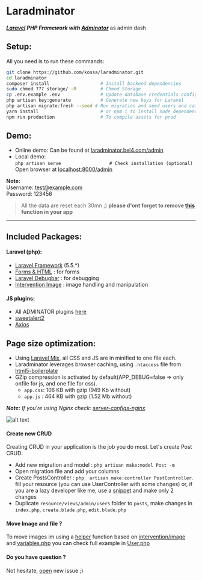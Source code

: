 # Laradminator
**_[Laravel](https://laravel.com/) PHP Framework with [Adminator](https://github.com/puikinsh/Adminator-admin-dashboard)_**  as admin dash


## Setup:
All you need is to run these commands:
```bash
git clone https://github.com/kossa/laradminator.git
cd laradminator 
composer install                   # Install backend dependencies
sudo chmod 777 storage/ -R         # Chmod Storage
cp .env.example .env               # Update database credentials configuration
php artisan key:generate           # Generate new keys for Laravel
php artisan migrate:fresh --seed # Run migration and seed users and categories for testing
yarn install                       # or npm i to Install node dependencies
npm run production                 # To compile assets for prod
```


## Demo:
- Online demo: Can be found at [laradminator.bel4.com/admin](http://laradminator.bel4.com/admin)
- Local demo:  
`php artisan serve                  # Check installation (optional)`  
Open browser at [localhost:8000/admin](http://localhost:8000/admin) 

**Note:**  
Username: test@example.com      
Password: 123456

> All the data are reset each 30mn ;) 
> **please d'ont forget to remove [this](https://github.com/kossa/laradminator/blob/master/app/Console/Kernel.php#L27-L28) function in your app** 

***

## Included Packages:
#### Laravel (php):

* [Laravel Framework](https://github.com/laravel/laravel/) (5.5.*)
* [Forms & HTML](https://github.com/laravelcollective/html) : for forms
* [Laravel Debugbar](https://github.com/barryvdh/laravel-debugbar) : for debugging
* [Intervention Image](https://github.com/intervention/image) : image handling and manipulation

#### JS plugins:

* All ADMINATOR plugins [here](https://github.com/puikinsh/Adminator-admin-dashboard#built-with)
* [sweetalert2](https://github.com/limonte/sweetalert2)
* [Axios](https://github.com/mzabriskie/axios)


## Page size optimization:
- Using [Laravel Mix](http://laravel.com/docs/master/mix), all CSS and JS are in minified to one file each.
- Laradminator leverages browser caching, using `.htaccess` file from [html5-boilerplate](https://github.com/h5bp/html5-boilerplate)
- GZip compression is activated by default(APP_DEBUG=false => only onfile for js, and one file for css).  
  - `app.css`: 106 KB with gzip (949 Kb without)  
  - `app.js` : 464 KB with gzip (1.52 Mb without)

*__Note:__ If you're using Nginx check: [server-configs-nginx](https://github.com/h5bp/server-configs-nginx)*

![alt text](https://content.screencast.com/users/kouycela/folders/Jing/media/c2cf99d2-5a82-40d8-a18f-5f8dfaaafaa6/00000596.png "Logo Title Text 1")



#### Create new CRUD
Creating CRUD in your application is the job you do most. Let's create Post CRUD:

* Add new migration and model : `php artisan make:model Post -m`
* Open migration file and add your columns
* Create PostsController : `php  artisan make:controller PostController`. fill your resource (you can use UserController with some changes) or, if you are a lazy developer like me, use a [snippet](https://github.com/kossa/st-snippets/blob/master/kossa_php/Laravel/lcontroller.sublime-snippet) and make only 2 changes
* Duplicate `resource/views/admin/users` folder to `posts`, make changes in `index.php`, `create.blade.php`, `edit.blade.php`

#### Move Image and file ?
To move images im using a [helper](https://github.com/kossa/laradminator/blob/master/app/Http/helpers.php#L4) function based on [intervention/image](https://github.com/intervention/image) and [variables.php](https://github.com/kossa/laradminator/blob/master/config/variables.php#L20) 
you can check full example in [User.php](https://github.com/kossa/laradminator/blob/master/app/User.php#L70)



#### Do you have question ?
Not hesitate, [open](https://github.com/kossa/laradminator/issues/new) new issue ;)
